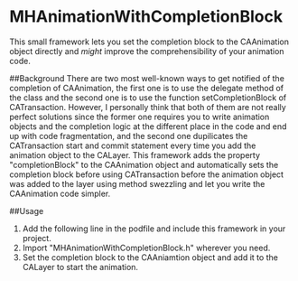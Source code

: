 # MHAnimationWithCompletionBlock

This small framework lets you set the completion block to the CAAnimation object directly and *might* improve the comprehensibility of your animation code. 

##Background
There are two most well-known ways to get notified of the completion of CAAnimation, the first one is to use the delegate method of the class and the second one is to use the function setCompletionBlock of CATransaction. However, I personally think that both of them are not really perfect solutions since the former one requires you to write animation objects and the completion logic at the different place in the code and end up with code fragmentation, and the second one dupilicates the CATransaction start and commit statement every time you add the animation object to the CALayer. This framework adds the property "completionBlock" to the CAAnimation object and automatically sets the completion block before using CATransaction before the animation object was added to the layer using method swezzling and let you write the CAAnimation code simpler.

##Usage
1. Add the following line in the podfile and include this framework in your project.
2. Import "MHAnimationWithCompletionBlock.h" wherever you need.
3. Set the completion block to the CAAniamtion object and add it to the CALayer to start the animation.
